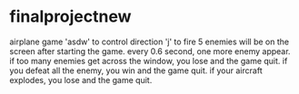 # finalprojectnew
airplane game
'asdw' to control direction 
'j' to fire
5 enemies will be on the screen after starting the game.
every 0.6 second, one more enemy appear.
if too many enemies get across the window, you lose and the game quit.
if you defeat all the enemy, you win and the game quit.
if your aircraft explodes, you lose and the game quit.
